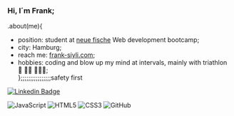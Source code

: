 ### Hi, I´m Frank;
.about(me){
  - position: student at [neue fische](https://www.neuefische.de) Web development bootcamp; 
  - city: Hamburg;
  - reach me: [frank-siyli.com](https://www.frank-siyli.com);
  - hobbies: coding and blow up my mind at intervals, mainly with triathlon 🐳 🚴🏼 🏃🏻‍♂️;  
  };;;;;;;;;;;;;;;;safety first

[![Linkedin Badge](https://img.shields.io/badge/-franksiyli-blue?style=flat-square&logo=Linkedin&logoColor=white&link=https://www.linkedin.com/in/frank-siyli-45b154226/)](https://www.linkedin.com/in/frank-siyli-45b154226/)


![JavaScript](https://img.shields.io/badge/-JavaScript-black?style=flat-square&logo=javascript)
![HTML5](https://img.shields.io/badge/-HTML5-E34F26?style=flat-square&logo=html5&logoColor=white)
![CSS3](https://img.shields.io/badge/-CSS3-1572B6?style=flat-square&logo=css3)
![GitHub](https://img.shields.io/badge/-GitHub-181717?style=flat-square&logo=github)

